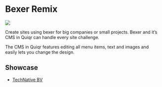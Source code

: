 # Bexer Remix

<a href="https://github.com/quiqr/quiqr-community-templates"><img src="https://quiqr.org/quir-community-templates-badge.svg" /></a>

Create sites using bexer for big companies or small projects. Bexer and it’s CMS in Quiqr can handle every site challenge.

The CMS in Quiqr features editing all menu items, text and images and easily lets you change the design.

## Showcase

- [TechNative BV](https://technative.eu)